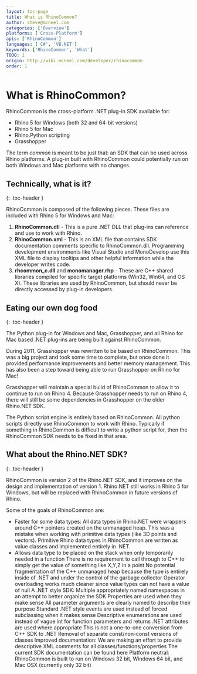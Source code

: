 ```yaml
---
layout: toc-page
title: What is RhinoCommon?
author: steve@mcneel.com
categories: ['Overview']
platforms: ['Cross-Platform']
apis: ['RhinoCommon']
languages: ['C#', 'VB.NET']
keywords: ['RhinoCommon', 'What']
TODO: 1
origin: http://wiki.mcneel.com/developer/rhinocommon
order: 1
---
```


# What is RhinoCommon?

RhinoCommon is the cross-platform .NET plug-in SDK available for:

- Rhino 5 for Windows (both 32 and 64-bit versions)
- Rhino 5 for Mac
- Rhino.Python scripting
- Grasshopper

The term _common_ is meant to be just that: an SDK that can be used across Rhino platforms. A plug-in built with RhinoCommon could potentially run on both Windows and Mac platforms with no changes.

## Technically, what is it?
{: .toc-header }

RhinoCommon is composed of the following pieces.  These files are included with Rhino 5 for Windows and Mac:

1. **RhinoCommon.dll** - This is a pure .NET DLL that plug-ins can reference and use to work with Rhino.
1. **RhinoCommon.xml** - This is an XML file that contains SDK documentation comments specific to RhinoCommon.dll. Programming development environments like Visual Studio and MonoDevelop use this XML file to display tooltips and other helpful information while the developer writes code.
1. **rhcommon_c.dll** and **monomanager.rhp** - These are C++ shared libraries compiled for specific target platforms (Win32, Win64, and OS X). These libraries are used by RhinoCommon, but should never be directly accessed by plug-in developers.

## Eating our own dog food
{: .toc-header }

The Python plug-in for Windows and Mac, Grasshopper, and all Rhino for Mac based .NET plug-ins are being built against RhinoCommon.

During 2011, Grasshopper was rewritten to be based on RhinoCommon.  This was a big project and took some time to complete, but once done it provided performance improvements and better memory management.  This has also been a step toward being able to run Grasshopper on Rhino for Mac!

Grasshopper will maintain a special build of RhinoCommon to allow it to continue to run on Rhino 4.  Because Grasshopper needs to run on Rhino 4, there will still be some dependencies in Grasshopper on the older Rhino.NET SDK.

The Python script engine is entirely based on RhinoCommon.  All python scripts directly use RhinoCommon to work with Rhino. Typically if something in RhinoCommon is difficult to write a python script for, then the RhinoCommon SDK needs to be fixed in that area.

## What about the Rhino.NET SDK?
{: .toc-header }

RhinoCommon is version 2 of the Rhino.NET SDK, and it improves on the design and implementation of version 1.  Rhino.NET still works in Rhino 5 for Windows, but will be replaced with RhinoCommon in future versions of Rhino.  

Some of the goals of RhinoCommon are:

- Faster for some data types: All data types in Rhino.NET were wrappers around C++ pointers created on the unmanaged heap. This was a mistake when working with primitive data types (like 3D points and vectors). Primitive Rhino data types in RhinoCommon are written as value classes and implemented entirely in .NET.
 - Allows data type to be placed on the stack when only temporarily needed in a function
There is no requirement to call through to C++ to simply get the value of something like X,Y,Z in a point
No potential fragmentation of the C++ unmanaged heap because the type is entirely inside of .NET and under the control of the garbage collector
Operator overloading works much cleaner since value types can not have a value of null
A .NET style SDK:
Multiple appropriately named namespaces in an attempt to better organize the SDK
Properties are used when they make sense
All parameter arguments are clearly named to describe their purpose
Standard .NET style events are used instead of forced subclassing when it makes sense
Descriptive enumerations are used instead of vague int for function parameters and returns
.NET attributes are used where appropriate
This is not a one-to-one conversion from C++ SDK to .NET
Removal of separate const/non-const versions of classes
Improved documentation:
We are making an effort to provide descriptive XML comments for all classes/functions/properties
The current SDK documentation can be found here
Platform neutral: RhinoCommon is built to run on Windows 32 bit, Windows 64 bit, and Mac OSX (currently only 32 bit)
